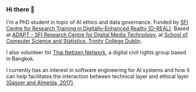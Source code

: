 ### Hi there 👋

<!--
**bact/bact** is a ✨ _special_ ✨ repository because its `README.md` (this file) appears on your GitHub profile.

Here are some ideas to get you started:

- 🔭 I’m currently working on ...
- 🌱 I’m currently learning ...
- 👯 I’m looking to collaborate on ...
- 🤔 I’m looking for help with ...
- 💬 Ask me about ...
- 📫 How to reach me: ...
- 😄 Pronouns: ...
- ⚡ Fun fact: ...
-->

I'm a PhD student in topic of AI ethics and data governance. Funded by [SFI Centre for Research Training in Digitally-Enhanced Reality (D-REAL)](https://d-real.ie/). Based at [ADAPT - SFI Research Centre for Digital Media Technology](https://www.adaptcentre.ie/), at [School of Computer Science and Statistics, Trinity College Dublin](https://www.scss.tcd.ie/).

I also volunteer for [Thai Netizen Network](https://twitter.com/thainetizen), a digital civil rights group based in Bangkok.

I currently has an interest in software engineering for AI systems and how it can help facilitates the interaction between technical layer and ethical layer [(Gasser and Almeida, 2017)][1].

[1]: https://dash.harvard.edu/handle/1/34390353
